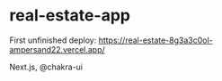 # real-estate-app

First unfinished deploy:
https://real-estate-8g3a3c0ol-ampersand22.vercel.app/

Next.js, @chakra-ui